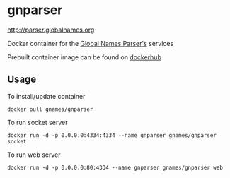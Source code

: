 # gnparser

http://parser.globalnames.org

Docker container for the [Global Names Parser's][gnparser] services

Prebuilt container image can be found on [dockerhub]

Usage
-----

To install/update container

```
docker pull gnames/gnparser
```

To run socket server

```
docker run -d -p 0.0.0.0:4334:4334 --name gnparser gnames/gnparser socket
```

To run web server

```
docker run -d -p 0.0.0.0:80:4334 --name gnparser gnames/gnparser web
```


[dockerhub]: https://hub.docker.com/r/gnames/gnparser/
[gnparser]: https://github.com/GlobalNamesArchitecture/gnparser

